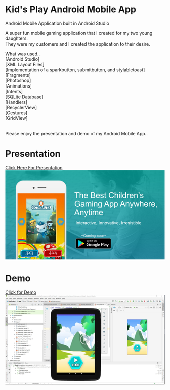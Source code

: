 # Kid's Play Android Mobile App
Android Mobile Application built in Android Studio

A super fun mobile gaming application that I created for my two young daughters.</br>
They were my customers and I created the application to their desire.</br>

What was used..<br>
[Android Studio]<br>
[XML Layout Files]<br>
[Implementation of a sparkbutton, submitbutton, and stylabletoast]<bR>
[Fragments]<br>
[Photoshop]<br>
[Animations]<br>
[Intents]<br>
[SQLite Database]<br>
[Handlers]<br>
[RecyclerView]<br>
[Gestures]<br>
[GridView]<br><br>

Please enjoy the presentation and demo of my Android Mobile App..


# Presentation

[Click Here For Presentation<img src="/Image/kidsplay_image.PNG"></img>](https://drive.google.com/file/d/1RHF4hY4GfuTqP688JxpyVl658mZ-SO8x/view?usp=sharing)

# Demo

[Click for Demo<img src="/Image/KidsPlayDemo.PNG"></img>](https://drive.google.com/open?id=1p4sEMM0giS_Q2Zxm_-LWQDR_j22geYQX)
